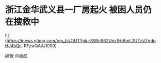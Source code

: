 # 浙江金华武义县一厂房起火 被困人员仍在搜救中

![](https://inews.gtimg.com/om_bt/OUTYplurSWIn962UnzfHdfmL2UTzVZgdpHJ4bQr-
RFzwQAA/1000)

编辑 邓淑红

